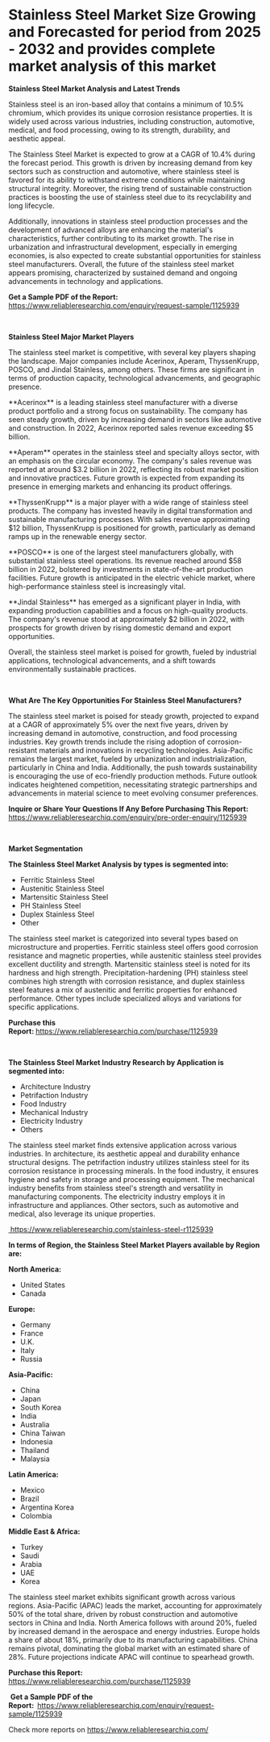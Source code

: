 <p><h1>Stainless Steel Market Size Growing and Forecasted for period from 2025 - 2032 and provides complete market analysis of this market</h1></p><p><strong>Stainless Steel Market Analysis and Latest Trends</strong></p>
<p><p>Stainless steel is an iron-based alloy that contains a minimum of 10.5% chromium, which provides its unique corrosion resistance properties. It is widely used across various industries, including construction, automotive, medical, and food processing, owing to its strength, durability, and aesthetic appeal.</p><p>The Stainless Steel Market is expected to grow at a CAGR of 10.4% during the forecast period. This growth is driven by increasing demand from key sectors such as construction and automotive, where stainless steel is favored for its ability to withstand extreme conditions while maintaining structural integrity. Moreover, the rising trend of sustainable construction practices is boosting the use of stainless steel due to its recyclability and long lifecycle.</p><p>Additionally, innovations in stainless steel production processes and the development of advanced alloys are enhancing the material's characteristics, further contributing to its market growth. The rise in urbanization and infrastructural development, especially in emerging economies, is also expected to create substantial opportunities for stainless steel manufacturers. Overall, the future of the stainless steel market appears promising, characterized by sustained demand and ongoing advancements in technology and applications.</p></p>
<p><strong>Get a Sample PDF of the Report:&nbsp;</strong> <a href="https://www.reliableresearchiq.com/enquiry/request-sample/1125939?utm_campaign=3279&utm_medium=2&utm_source=Github&utm_content=ia&utm_term=02042025&utm_id=stainless-steel">https://www.reliableresearchiq.com/enquiry/request-sample/1125939</a></p>
<p>&nbsp;</p>
<p><strong>Stainless Steel Major Market Players</strong></p>
<p><p>The stainless steel market is competitive, with several key players shaping the landscape. Major companies include Acerinox, Aperam, ThyssenKrupp, POSCO, and Jindal Stainless, among others. These firms are significant in terms of production capacity, technological advancements, and geographic presence.</p><p>**Acerinox** is a leading stainless steel manufacturer with a diverse product portfolio and a strong focus on sustainability. The company has seen steady growth, driven by increasing demand in sectors like automotive and construction. In 2022, Acerinox reported sales revenue exceeding $5 billion.</p><p>**Aperam** operates in the stainless steel and specialty alloys sector, with an emphasis on the circular economy. The company's sales revenue was reported at around $3.2 billion in 2022, reflecting its robust market position and innovative practices. Future growth is expected from expanding its presence in emerging markets and enhancing its product offerings.</p><p>**ThyssenKrupp** is a major player with a wide range of stainless steel products. The company has invested heavily in digital transformation and sustainable manufacturing processes. With sales revenue approximating $12 billion, ThyssenKrupp is positioned for growth, particularly as demand ramps up in the renewable energy sector.</p><p>**POSCO** is one of the largest steel manufacturers globally, with substantial stainless steel operations. Its revenue reached around $58 billion in 2022, bolstered by investments in state-of-the-art production facilities. Future growth is anticipated in the electric vehicle market, where high-performance stainless steel is increasingly vital.</p><p>**Jindal Stainless** has emerged as a significant player in India, with expanding production capabilities and a focus on high-quality products. The company's revenue stood at approximately $2 billion in 2022, with prospects for growth driven by rising domestic demand and export opportunities.</p><p>Overall, the stainless steel market is poised for growth, fueled by industrial applications, technological advancements, and a shift towards environmentally sustainable practices.</p></p>
<p>&nbsp;</p>
<p><strong>What Are The Key Opportunities For Stainless Steel Manufacturers?</strong></p>
<p><p>The stainless steel market is poised for steady growth, projected to expand at a CAGR of approximately 5% over the next five years, driven by increasing demand in automotive, construction, and food processing industries. Key growth trends include the rising adoption of corrosion-resistant materials and innovations in recycling technologies. Asia-Pacific remains the largest market, fueled by urbanization and industrialization, particularly in China and India. Additionally, the push towards sustainability is encouraging the use of eco-friendly production methods. Future outlook indicates heightened competition, necessitating strategic partnerships and advancements in material science to meet evolving consumer preferences.</p></p>
<p><strong>Inquire or Share Your Questions If Any Before Purchasing This Report:</strong> <a href="https://www.reliableresearchiq.com/enquiry/pre-order-enquiry/1125939?utm_campaign=3279&utm_medium=2&utm_source=Github&utm_content=ia&utm_term=02042025&utm_id=stainless-steel">https://www.reliableresearchiq.com/enquiry/pre-order-enquiry/1125939</a></p>
<p>&nbsp;</p>
<p><strong>Market Segmentation</strong></p>
<p><strong>The Stainless Steel Market Analysis by types is segmented into:</strong></p>
<p><ul><li>Ferritic Stainless Steel</li><li>Austenitic Stainless Steel</li><li>Martensitic Stainless Steel</li><li>PH Stainless Steel</li><li>Duplex Stainless Steel</li><li>Other</li></ul></p>
<p><p>The stainless steel market is categorized into several types based on microstructure and properties. Ferritic stainless steel offers good corrosion resistance and magnetic properties, while austenitic stainless steel provides excellent ductility and strength. Martensitic stainless steel is noted for its hardness and high strength. Precipitation-hardening (PH) stainless steel combines high strength with corrosion resistance, and duplex stainless steel features a mix of austenitic and ferritic properties for enhanced performance. Other types include specialized alloys and variations for specific applications.</p></p>
<p><strong>Purchase this Report:&nbsp;</strong><a href="https://www.reliableresearchiq.com/purchase/1125939?utm_campaign=3279&utm_medium=2&utm_source=Github&utm_content=ia&utm_term=02042025&utm_id=stainless-steel">https://www.reliableresearchiq.com/purchase/1125939</a></p>
<p>&nbsp;</p>
<p><strong>The Stainless Steel Market Industry Research by Application is segmented into:</strong></p>
<p><ul><li>Architecture Industry</li><li>Petrifaction Industry</li><li>Food Industry</li><li>Mechanical Industry</li><li>Electricity Industry</li><li>Others</li></ul></p>
<p><p>The stainless steel market finds extensive application across various industries. In architecture, its aesthetic appeal and durability enhance structural designs. The petrifaction industry utilizes stainless steel for its corrosion resistance in processing minerals. In the food industry, it ensures hygiene and safety in storage and processing equipment. The mechanical industry benefits from stainless steel's strength and versatility in manufacturing components. The electricity industry employs it in infrastructure and appliances. Other sectors, such as automotive and medical, also leverage its unique properties.</p></p>
<p><a href="https://www.reliableresearchiq.com/stainless-steel-r1125939?utm_campaign=3279&utm_medium=2&utm_source=Github&utm_content=ia&utm_term=02042025&utm_id=stainless-steel">&nbsp;https://www.reliableresearchiq.com/stainless-steel-r1125939</a></p>
<p><strong>In terms of Region, the Stainless Steel Market Players available by Region are:</strong></p>
<p>
    <p> <strong> North America: </strong>
        <ul>
            <li>United States</li>
            <li>Canada</li>
        </ul>
        </p> 
    <p> <strong> Europe: </strong>
        <ul>
            <li>Germany</li>
            <li>France</li>
            <li>U.K.</li>
            <li>Italy</li>
            <li>Russia</li>
        </ul>
        </p> 
    <p> <strong> Asia-Pacific: </strong>
        <ul>
            <li>China</li>
            <li>Japan</li>
            <li>South Korea</li>
            <li>India</li>
            <li>Australia</li>
            <li>China Taiwan</li>
            <li>Indonesia</li>
            <li>Thailand</li>
            <li>Malaysia</li>
        </ul>
        </p> 
    <p> <strong> Latin America: </strong>
        <ul>
            <li>Mexico</li>
            <li>Brazil</li>
            <li>Argentina Korea</li>
            <li>Colombia</li>
        </ul>
        </p> 
    <p> <strong> Middle East & Africa: </strong>
        <ul>
            <li>Turkey</li>
            <li>Saudi</li>
            <li>Arabia</li>
            <li>UAE</li>
            <li>Korea</li>
        </ul>
    </p>
    </p>
<p><p>The stainless steel market exhibits significant growth across various regions. Asia-Pacific (APAC) leads the market, accounting for approximately 50% of the total share, driven by robust construction and automotive sectors in China and India. North America follows with around 20%, fueled by increased demand in the aerospace and energy industries. Europe holds a share of about 18%, primarily due to its manufacturing capabilities. China remains pivotal, dominating the global market with an estimated share of 28%. Future projections indicate APAC will continue to spearhead growth.</p></p>
<p><strong>Purchase this Report: </strong><a href="https://www.reliableresearchiq.com/purchase/1125939?utm_campaign=3279&utm_medium=2&utm_source=Github&utm_content=ia&utm_term=02042025&utm_id=stainless-steel">https://www.reliableresearchiq.com/purchase/1125939</a></p>
<p>&nbsp;<strong>Get a Sample PDF of the Report:&nbsp;&nbsp;</strong><a href="https://www.reliableresearchiq.com/enquiry/request-sample/1125939?utm_campaign=3279&utm_medium=2&utm_source=Github&utm_content=ia&utm_term=02042025&utm_id=stainless-steel">https://www.reliableresearchiq.com/enquiry/request-sample/1125939</a></p>
<p><strong></strong></p>
<p>Check more reports on <a href="https://www.reliableresearchiq.com/?utm_campaign=3279&utm_medium=2&utm_source=Github&utm_content=ia&utm_term=02042025&utm_id=stainless-steel">https://www.reliableresearchiq.com/</a></p>